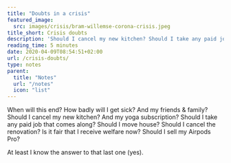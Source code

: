 ```yaml
---
title: "Doubts in a crisis"
featured_image:
  src: images/crisis/bram-willemse-corona-crisis.jpeg
title_short: Crisis doubts
description: 'Should I cancel my new kitchen? Should I take any paid job that comes along? Should I move house? Is it fair that I receive welfare now? So many Corona questions.'
reading_time: 5 minutes
date: 2020-04-09T08:54:51+02:00
url: /crisis-doubts/
type: notes
parent:
  title: "Notes"
  url: "/notes"
  icon: "list"
---
```


When will this end? How badly will I get sick? And my friends & family? Should I cancel my new kitchen? And my yoga subscription? Should I take any paid job that comes along? Should I move house? Should I cancel the renovation? Is it fair that I receive welfare now? Should I sell my Airpods Pro?

At least I know the answer to that last one (yes).
